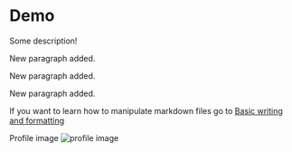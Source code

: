 # Demo
Some description!

New paragraph added.

New paragraph added. 

New paragraph added. 

If you want to learn how to manipulate markdown files go to [Basic writing and  formatting](https://docs.github.com/en/get-started/writing-on-github/getting-started-with-writing-and-formatting-on-github/basic-writing-and-formatting-syntax)

Profile image ![profile image](https://avatars.githubusercontent.com/u/148400268?v=4&size=40)
